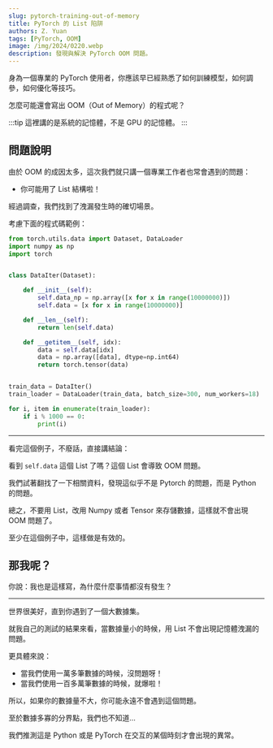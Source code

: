 ```yaml
---
slug: pytorch-training-out-of-memory
title: PyTorch 的 List 陷阱
authors: Z. Yuan
tags: [PyTorch, OOM]
image: /img/2024/0220.webp
description: 發現與解決 PyTorch OOM 問題。
---
```


身為一個專業的 PyTorch 使用者，你應該早已經熟悉了如何訓練模型，如何調參，如何優化等技巧。

怎麼可能還會寫出 OOM（Out of Memory）的程式呢？

<!-- truncate -->

:::tip
這裡講的是系統的記憶體，不是 GPU 的記憶體。
:::

## 問題說明

由於 OOM 的成因太多，這次我們就只講一個專業工作者也常會遇到的問題：

- 你可能用了 List 結構啦！

經過調查，我們找到了洩漏發生時的確切場景。

考慮下面的程式碼範例：

```python
from torch.utils.data import Dataset, DataLoader
import numpy as np
import torch


class DataIter(Dataset):

    def __init__(self):
        self.data_np = np.array([x for x in range(10000000)])
        self.data = [x for x in range(10000000)]

    def __len__(self):
        return len(self.data)

    def __getitem__(self, idx):
        data = self.data[idx]
        data = np.array([data], dtype=np.int64)
        return torch.tensor(data)


train_data = DataIter()
train_loader = DataLoader(train_data, batch_size=300, num_workers=18)

for i, item in enumerate(train_loader):
    if i % 1000 == 0:
        print(i)
```

---

看完這個例子，不廢話，直接講結論：

看到 `self.data` 這個 List 了嗎？這個 List 會導致 OOM 問題。

我們試著翻找了一下相關資料，發現這似乎不是 Pytorch 的問題，而是 Python 的問題。

總之，不要用 List，改用 Numpy 或者 Tensor 來存儲數據，這樣就不會出現 OOM 問題了。

至少在這個例子中，這樣做是有效的。

## 那我呢？

你說：我也是這樣寫，為什麼什麼事情都沒有發生？

---

世界很美好，直到你遇到了一個大數據集。

就我自己的測試的結果來看，當數據量小的時候，用 List 不會出現記憶體洩漏的問題。

更具體來說：

- 當我們使用一萬多筆數據的時候，沒問題呀！
- 當我們使用一百多萬筆數據的時候，就爆啦！

所以，如果你的數據量不大，你可能永遠不會遇到這個問題。

至於數據多寡的分界點，我們也不知道...

我們推測這是 Python 或是 PyTorch 在交互的某個時刻才會出現的異常。
